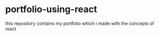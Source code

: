 # portfolio-using-react

this repository contains my portfolio which i made with the concepts of react 
